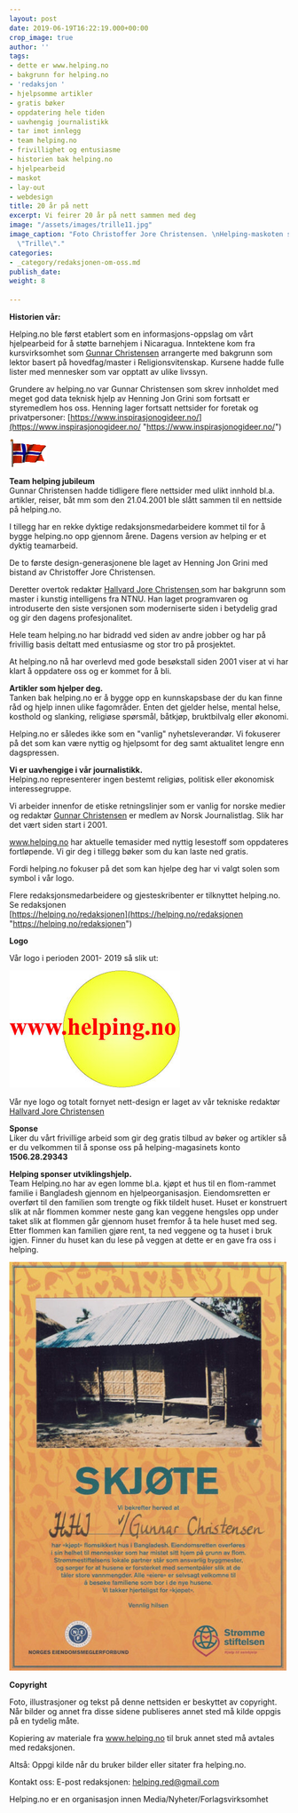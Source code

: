 ```yaml
---
layout: post
date: 2019-06-19T16:22:19.000+00:00
crop_image: true
author: ''
tags:
- dette er www.helping.no
- bakgrunn for helping.no
- 'redaksjon '
- hjelpsomme artikler
- gratis bøker
- oppdatering hele tiden
- uavhengig journalistikk
- tar imot innlegg
- team helping.no
- frivillighet og entusiasme
- historien bak helping.no
- hjelpearbeid
- maskot
- lay-out
- webdesign
title: 20 år på nett
excerpt: Vi feirer 20 år på nett sammen med deg
image: "/assets/images/trille11.jpg"
image_caption: "Foto Christoffer Jore Christensen. \nHelping-maskoten skogskatten
  \"Trille\"."
categories:
- _category/redaksjonen-om-oss.md
publish_date: 
weight: 8

---
```

**Historien vår:**

Helping.no ble først etablert som en informasjons-oppslag om vårt hjelpearbeid for å støtte barnehjem i Nicaragua. Inntektene kom fra kursvirksomhet som [Gunnar Christensen](https://helping.no/author/gunnar-christensen "https://helping.no/author/gunnar-christensen") arrangerte med bakgrunn som lektor basert på hovedfag/master i Religionsvitenskap. Kursene hadde fulle lister med mennesker som var opptatt av ulike livssyn.

Grundere av helping.no var Gunnar Christensen som skrev innholdet med meget god data teknisk hjelp av Henning Jon Grini som fortsatt er styremedlem hos oss. Henning lager fortsatt nettsider for foretak og privatpersoner: [https://www.inspirasjonogideer.no/](https://www.inspirasjonogideer.no/ "https://www.inspirasjonogideer.no/")

![](/assets/images/flaggno-1.gif)

**Team helping jubileum**  
Gunnar Christensen hadde tidligere flere nettsider med ulikt innhold bl.a. artikler, reiser, båt mm som den 21.04.2001 ble slått sammen til en nettside på helping.no.

I tillegg har en rekke dyktige redaksjonsmedarbeidere kommet til for å bygge helping.no opp gjennom årene. Dagens version av helping er et dyktig teamarbeid.

De to første design-generasjonene ble laget av Henning Jon Grini med bistand av Christoffer Jore Christensen.

Deretter overtok redaktør [Hallvard Jore Christensen ](https://helping.no/author/hallvard-j-christensen "https://helping.no/author/hallvard-j-christensen")som har bakgrunn som master i kunstig intelligens fra NTNU. Han laget programvaren og introduserte den siste versjonen som moderniserte siden i betydelig grad og gir den dagens profesjonalitet.

Hele team helping.no har bidradd ved siden av andre jobber og har på frivillig basis deltatt med entusiasme og stor tro på prosjektet.

At helping.no nå har overlevd med gode besøkstall siden 2001 viser at vi har klart å oppdatere oss og er kommet for å bli.

**Artikler som hjelper deg.**  
Tanken bak helping.no er å bygge opp en kunnskapsbase der du kan finne råd og hjelp innen ulike fagområder. Enten det gjelder helse, mental helse, kosthold og slanking, religiøse spørsmål, båtkjøp, bruktbilvalg eller økonomi.

Helping.no er således ikke som en "vanlig" nyhetsleverandør. Vi fokuserer på det som kan være nyttig og hjelpsomt for deg samt aktualitet lengre enn dagspressen.

**Vi er uavhengige i vår journalistikk.**  
Helping.no representerer ingen bestemt religiøs, politisk eller økonomisk interessegruppe.

Vi arbeider innenfor de etiske retningslinjer som er vanlig for norske medier og redaktør [Gunnar Christensen](https://helping.no/author/gunnar-christensen "https://helping.no/author/gunnar-christensen") er medlem av Norsk Journalistlag. Slik har det vært siden start i 2001.

www.helping.no har aktuelle temasider med nyttig lesestoff som oppdateres fortløpende. Vi gir deg i tillegg bøker som du kan laste ned gratis.

Fordi helping.no fokuser på det som kan hjelpe deg har vi valgt solen som symbol i vår logo.

Flere redaksjonsmedarbeidere og gjesteskribenter er tilknyttet helping.no. Se redaksjonen  
[https://helping.no/redaksjonen](https://helping.no/redaksjonen "https://helping.no/redaksjonen")

**Logo**

Vår logo i perioden 2001- 2019 så slik ut:

![](/assets/images/helping-2.jpg)

Vår nye logo og totalt fornyet nett-design er laget av vår tekniske redaktør [Hallvard Jore Christensen](https://helping.no/author/hallvard-j-christensen "https://helping.no/author/hallvard-j-christensen")

**Sponse**  
Liker du vårt frivillige arbeid som gir deg gratis tilbud av bøker og artikler så er du velkommen til å sponse oss på helping-magasinets konto **1506.28.29343**

**Helping sponser utviklingshjelp.**  
Team Helping.no har av egen lomme bl.a. kjøpt et hus til en flom-rammet familie i Bangladesh gjennom en hjelpeorganisasjon. Eiendomsretten er overført til den familien som trengte og fikk tildelt huset. Huset er konstruert slik at når flommen kommer neste gang kan veggene hengsles opp under taket slik at flommen går gjennom huset fremfor å ta hele huset med seg. Etter flommen kan familien gjøre rent, ta ned veggene og ta huset i bruk igjen. Finner du huset kan du lese på veggen at dette er en gave fra oss i helping.

![](/assets/images/skjote.jpg)

**Copyright**

Foto, illustrasjoner og tekst på denne nettsiden er beskyttet av copyright. Når bilder og annet fra disse sidene publiseres annet sted må kilde oppgis på en tydelig måte.

Kopiering av materiale fra www.helping.no til bruk annet sted må avtales med redaksjonen.

Altså: Oppgi kilde når du bruker bilder eller sitater fra helping.no.

Kontakt oss: E-post redaksjonen: [helping.red@gmail.com]()

Helping.no er en organisasjon innen Media/Nyheter/Forlagsvirksomhet
